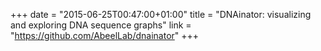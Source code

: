 +++
date = "2015-06-25T00:47:00+01:00"
title = "DNAinator: visualizing and exploring DNA sequence graphs"
link = "https://github.com/AbeelLab/dnainator"
+++

